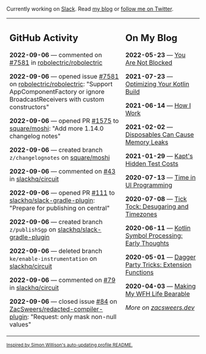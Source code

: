 Currently working on [Slack](https://slack.com/). Read [my blog](https://zacsweers.dev/) or [follow me on Twitter](https://twitter.com/ZacSweers).

<table><tr><td valign="top" width="60%">

## GitHub Activity
<!-- githubActivity starts -->
**2022-09-06** — commented on [#7581](https://github.com/robolectric/robolectric/issues/7581#issuecomment-1238871516) in [robolectric/robolectric](https://github.com/robolectric/robolectric)

**2022-09-06** — opened issue [#7581](https://github.com/robolectric/robolectric/issues/7581) on [robolectric/robolectric](https://github.com/robolectric/robolectric): "Support AppComponentFactory or ignore BroadcastReceivers with custom constructors"

**2022-09-06** — opened PR [#1575](https://github.com/square/moshi/pull/1575) to [square/moshi](https://github.com/square/moshi): "Add more 1.14.0 changelog notes"

**2022-09-06** — created branch `z/changelognotes` on [square/moshi](https://github.com/square/moshi)

**2022-09-06** — commented on [#43](https://github.com/slackhq/circuit/pull/43#issuecomment-1238764809) in [slackhq/circuit](https://github.com/slackhq/circuit)

**2022-09-06** — opened PR [#111](https://github.com/slackhq/slack-gradle-plugin/pull/111) to [slackhq/slack-gradle-plugin](https://github.com/slackhq/slack-gradle-plugin): "Prepare for publishing on central"

**2022-09-06** — created branch `z/publishSgp` on [slackhq/slack-gradle-plugin](https://github.com/slackhq/slack-gradle-plugin)

**2022-09-06** — deleted branch `ke/enable-instrumentation` on [slackhq/circuit](https://github.com/slackhq/circuit)

**2022-09-06** — commented on [#79](https://github.com/slackhq/circuit/pull/79#issuecomment-1238721296) in [slackhq/circuit](https://github.com/slackhq/circuit)

**2022-09-06** — closed issue [#84](https://github.com/ZacSweers/redacted-compiler-plugin/issues/84) on [ZacSweers/redacted-compiler-plugin](https://github.com/ZacSweers/redacted-compiler-plugin): "Request: only mask non-null values"
<!-- githubActivity ends -->
</td><td valign="top" width="40%">

## On My Blog
<!-- blog starts -->
**2022-05-23** — [You Are Not Blocked](https://www.zacsweers.dev/you-are-not-blocked/)

**2021-07-23** — [Optimizing Your Kotlin Build](https://www.zacsweers.dev/optimizing-your-kotlin-build/)

**2021-06-14** — [How I Work](https://www.zacsweers.dev/how-i-work/)

**2021-02-02** — [Disposables Can Cause Memory Leaks](https://www.zacsweers.dev/disposables-can-cause-memory-leaks/)

**2021-01-29** — [Kapt's Hidden Test Costs](https://www.zacsweers.dev/kapts-hidden-test-costs/)

**2020-07-13** — [Time in UI Programming](https://www.zacsweers.dev/time-in-ui/)

**2020-07-08** — [Tick Tock: Desugaring and Timezones](https://www.zacsweers.dev/ticktock-desugaring-timezones/)

**2020-06-11** — [Kotlin Symbol Processing: Early Thoughts](https://www.zacsweers.dev/kotlin-symbol-processor-early-thoughts/)

**2020-05-01** — [Dagger Party Tricks: Extension Functions](https://www.zacsweers.dev/dagger-party-tricks-extension-functions/)

**2020-04-03** — [Making My WFH Life Bearable](https://www.zacsweers.dev/making-wfh-life-bearable/)
<!-- blog ends -->
_More on [zacsweers.dev](https://zacsweers.dev/)_
</td></tr></table>

<sub><a href="https://simonwillison.net/2020/Jul/10/self-updating-profile-readme/">Inspired by Simon Willison's auto-updating profile README.</a></sub>